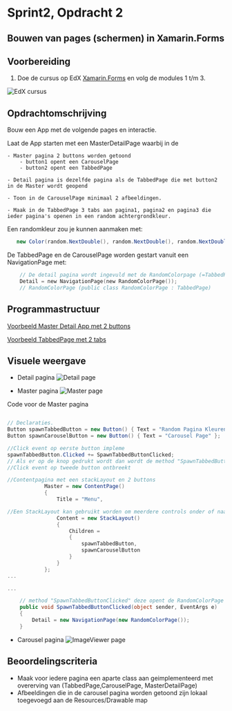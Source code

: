 # Sprint2, Opdracht 2

## Bouwen van pages (schermen) in Xamarin.Forms

## Voorbereiding

1. Doe de cursus op EdX [Xamarin.Forms](https://courses.edx.org/courses/course-v1:Microsoft+DEV215x+1T2016/info) en volg de modules 1 t/m 3.

![EdX cursus](https://github.com/ictacademiekw1c/opdrachten-repository/blob/master/xamarin/images/edxcursus.png?raw=true)


## Opdrachtomschrijving

Bouw een App met de volgende pages en interactie.

Laat de App starten met een MasterDetailPage waarbij in de 

    - Master pagina 2 buttons worden getoond
        - button1 opent een CarouselPage
        - button2 opent een TabbedPage

    - Detail pagina is dezelfde pagina als de TabbedPage die met button2 in de Master wordt geopend 

    - Toon in de CarouselPage minimaal 2 afbeeldingen.

    - Maak in de TabbedPage 3 tabs aan pagina1, pagina2 en pagina3 die ieder pagina's openen in een random achtergrondkleur.

Een randomkleur zou je kunnen aanmaken met:
~~~C#
   new Color(random.NextDouble(), random.NextDouble(), random.NextDouble())
~~~

De TabbedPage en de CarouselPage worden gestart vanuit een NavigationPage met:
~~~c
    // De detail pagina wordt ingevuld met de RandomColorpage (=TabbedPage) vanuit een NavigationPage
    Detail = new NavigationPage(new RandomColorPage());
    // RandomColorPage (public class RandomColorPage : TabbedPage) 
~~~
## Programmastructuur

[Voorbeeld Master Detail App met 2 buttons](https://gist.github.com/saebuabu/f1d2df6aff2f683941ee4e3de98e736d)

[Voorbeeld TabbedPage met 2 tabs](https://gist.github.com/saebuabu/89c2a9735d2850f0327daa11780bfd75)

## Visuele weergave

- Detail pagina
![Detail page](https://github.com/ictacademiekw1c/opdrachten-repository/blob/master/xamarin/images/Opdracht1Detail.jpg?raw=true)

- Master pagina
![Master page](https://github.com/ictacademiekw1c/opdrachten-repository/blob/master/xamarin/images/opdracht1Master.jpg?raw=true)

Code voor de Master pagina
~~~C#

// Declaraties.
Button spawnTabbedButton = new Button() { Text = "Random Pagina Kleuren" };
Button spawnCarouselButton = new Button() { Text = "Carousel Page" };

//Click event op eerste button impleme
spawnTabbedButton.Clicked += SpawnTabbedButtonClicked; 
// Als er op de knop gedrukt wordt dan wordt de method "SpawnTabbedButtonClicked" uitgevoerd.
//Click event op tweede button ontbreekt

//Contentpagina met een stackLayout en 2 buttons
			Master = new ContentPage()
			{
				Title = "Menu",

//Een StackLayout kan gebruikt worden om meerdere controls onder of naast elkaar te zetten.
				Content = new StackLayout() 
				{
					Children = 
					{ 
						spawnTabbedButton,
						spawnCarouselButton
					}
				}
			};
...

...

    // method "SpawnTabbedButtonClicked" deze opent de RandomColorPage in een NavigationPage
	public void SpawnTabbedButtonClicked(object sender, EventArgs e)
    {
		Detail = new NavigationPage(new RandomColorPage());
	}

~~~

- Carousel pagina
![ImageViewer page](https://github.com/ictacademiekw1c/opdrachten-repository/blob/master/xamarin/images/Opdracht1Imageviewer.jpg?raw=true)

## Beoordelingscriteria

- Maak voor iedere pagina een aparte class aan geimplementeerd met overerving van (TabbedPage,CarouselPage, MasterDetailPage)
- Afbeeldingen die in de carousel pagina worden getoond zijn lokaal toegevoegd aan de Resources/Drawable map





